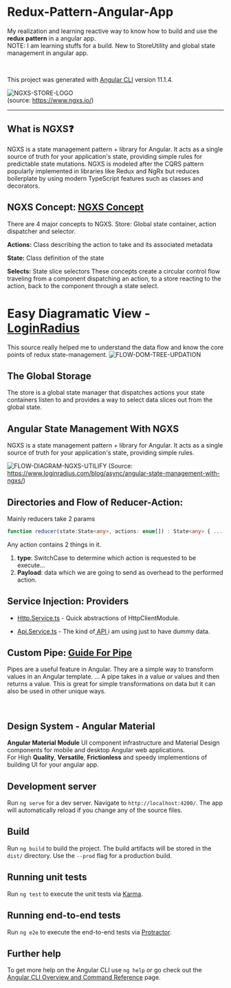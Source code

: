 # Redux-Pattern-Angular-App

My realization and learning reactive way to know how to build and use the **redux pattern** in a angular app.
<br>
NOTE: I am learning stuffs for a build. New to StoreUtility and global state management in angular app.

<br>

This project was generated with [Angular CLI](https://github.com/angular/angular-cli) version 11.1.4.

![NGXS-STORE-LOGO](https://firebasestorage.googleapis.com/v0/b/gitbook-28427.appspot.com/o/assets%2F-L9CoGJCq3UCfKJ7RCUg%2F-Lqo8CEiTGbFfHN-MPem%2F-Lqo8Eji2N8XvyACYQ-W%2Flogo.png?generation=1570685386501621&alt=media)
<br>
(source: https://www.ngxs.io/)

<hr>

## What is NGXS❓

NGXS is a state management pattern + library for Angular. It acts as a single source of truth for your application's state, providing simple rules for predictable state mutations.
NGXS is modeled after the CQRS pattern popularly implemented in libraries like Redux and NgRx but reduces boilerplate by using modern TypeScript features such as classes and decorators.

## NGXS Concept: [NGXS Concept](https://www.ngxs.io/concepts)

There are 4 major concepts to NGXS.
Store: Global state container, action dispatcher and selector.

**Actions:** Class describing the action to take and its associated metadata

**State:** Class definition of the state

**Selects:** State slice selectors
These concepts create a circular control flow traveling from a component dispatching an action, to a store reacting to the action, back to the component through a state select.

# Easy Diagramatic View - [LoginRadius](https://www.loginradius.com/blog/async/angular-state-management-with-ngxs/)

This source really helped me to understand the data flow and know the core points of redux state-management.
![FLOW-DOM-TREE-UPDATION](https://www.loginradius.com/blog/async/static/e7078db45932adcc702097caf1919a23/e5715/redux.png)

## The Global Storage

The store is a global state manager that dispatches actions your state containers listen to and provides a way to select data slices out from the global state.

## Angular State Management With NGXS

NGXS is a state management pattern + library for Angular. It acts as a single source of truth for your application's state, providing simple rules.

![FLOW-DIAGRAM-NGXS-UTILIFY](https://www.loginradius.com/blog/async/static/11800c1071c0ff7f8e9b3161611001aa/03979/title-image.png)
(Source: https://www.loginradius.com/blog/async/angular-state-management-with-ngxs/)

## Directories and Flow of Reducer-Action:

Mainly reducers take 2 params

```ts
function reducer(state:State<any>, actions: enum[]) : State<any> { ... }
```

Any action contains 2 things in it.

1. **type**: SwitchCase to determine which action is requested to be execute...
2. **Payload**: data which we are going to send as overhead to the performed action.

## Service Injection: Providers

- [Http.Service.ts](https://github.com/sounishnath003/Redux-pattern-angular-app/blob/master/src/app/services/http.service.ts) - Quick abstractions of HttpClientModule.

- [Api.Service.ts](https://github.com/sounishnath003/Redux-pattern-angular-app/blob/master/src/app/services/api.service.ts) - The kind of[ API ](https://www.reqres.in) i am using just to have dummy data.

## Custom Pipe: [Guide For Pipe](https://angular.io/guide/pipes)

Pipes are a useful feature in Angular. They are a simple way to transform values in an Angular template. ... A pipe takes in a value or values and then returns a value. This is great for simple transformations on data but it can also be used in other unique ways.

<br>

## Design System - Angular Material

**Angular Material Module** UI component infrastructure and Material Design components for mobile and desktop Angular web applications.
<br>
For High **Quality**, **Versatile**, **Frictionless** and speedy implementions of building UI for your angular app.

## Development server

Run `ng serve` for a dev server. Navigate to `http://localhost:4200/`. The app will automatically reload if you change any of the source files.

## Build

Run `ng build` to build the project. The build artifacts will be stored in the `dist/` directory. Use the `--prod` flag for a production build.

## Running unit tests

Run `ng test` to execute the unit tests via [Karma](https://karma-runner.github.io).

## Running end-to-end tests

Run `ng e2e` to execute the end-to-end tests via [Protractor](http://www.protractortest.org/).

## Further help

To get more help on the Angular CLI use `ng help` or go check out the [Angular CLI Overview and Command Reference](https://angular.io/cli) page.
